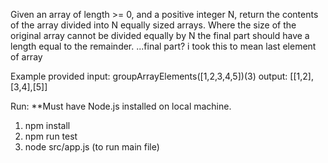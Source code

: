 Given an array of length >= 0, and a positive integer N, return the contents of the array divided into N equally sized arrays.
Where the size of the original array cannot be divided equally by N the final part should have a length equal to the remainder.
...final part? i took this to mean last element of array

Example provided input: groupArrayElements([1,2,3,4,5])(3) output: [[1,2],[3,4],[5]]


Run:  **Must have Node.js installed on local machine.

1. npm install
2. npm run test
3. node src/app.js (to run main file)
